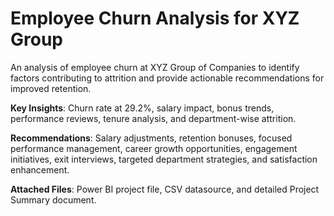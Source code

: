 # Employee Churn Analysis for XYZ Group
An analysis of employee churn at XYZ Group of Companies to identify factors contributing to attrition and provide actionable recommendations for improved retention.

**Key Insights**: Churn rate at 29.2%, salary impact, bonus trends, performance reviews, tenure analysis, and department-wise attrition.

**Recommendations**: Salary adjustments, retention bonuses, focused performance management, career growth opportunities, engagement initiatives, exit interviews, targeted department strategies, and satisfaction enhancement.

**Attached Files**: Power BI project file, CSV datasource, and detailed Project Summary document.
